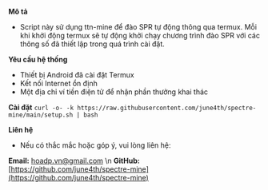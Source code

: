 **Mô tả**
- Script này sử dụng ttn-mine để đào SPR tự động thông qua termux. Mỗi khi khởi động termux sẽ tự động khởi chạy chương trình đào SPR với các thông số đã thiết lập trong quá trình cài đặt.

**Yêu cầu hệ thống**
- Thiết bị Android đã cài đặt Termux
- Kết nối Internet ổn định
- Một địa chỉ ví tiền điện tử để nhận phần thưởng khai thác

**Cài đặt**
```curl -o- -k https://raw.githubusercontent.com/june4th/spectre-mine/main/setup.sh | bash```

**Liên hệ**
- Nếu có thắc mắc hoặc góp ý, vui lòng liên hệ:

**Email:** hoadp.vn@gmail.com \n
**GitHub:** [https://github.com/june4th/spectre-mine](https://github.com/june4th/spectre-mine)
